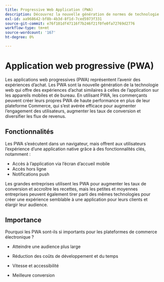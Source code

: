 ```yaml
---
title: Progressive Web Application (PWA)
description: Découvrez la nouvelle génération de normes de technologie web pour les sites de commerce électronique.
exl-id: aa968642-bf8b-4b3d-8f1d-7ced5973f331
source-git-commit: e76f101df47116f7b246f21f0fe0fa72769d2776
workflow-type: tm+mt
source-wordcount: '167'
ht-degree: 0%

---
```


# Application web progressive (PWA)

Les applications web progressives (PWA) représentent l’avenir des expériences d’achat. Les PWA sont la nouvelle génération de la technologie web qui offre des expériences d’achat similaires à celles de l’application sur les appareils mobiles et de bureau. En utilisant PWA, les commerçants peuvent créer leurs propres PWA de haute performance en plus de leur plateforme Commerce, qui s’est avérée efficace pour augmenter l’engagement des utilisateurs, augmenter les taux de conversion et diversifier les flux de revenus.

## Fonctionnalités

Les PWA s’exécutent dans un navigateur, mais offrent aux utilisateurs l’expérience d’une application native grâce à des fonctionnalités clés, notamment :

- Accès à l’application via l’écran d’accueil mobile
- Accès hors ligne
- Notifications push

Les grandes entreprises utilisent les PWA pour augmenter les taux de conversion et accroître les recettes, mais les petites et moyennes entreprises peuvent également tirer parti des mêmes technologies pour créer une expérience semblable à une application pour leurs clients et élargir leur audience.

## Importance

Pourquoi les PWA sont-ils si importants pour les plateformes de commerce électronique ?

- Atteindre une audience plus large

- Réduction des coûts de développement et du temps

- Vitesse et accessibilité

- Meilleure conversion
